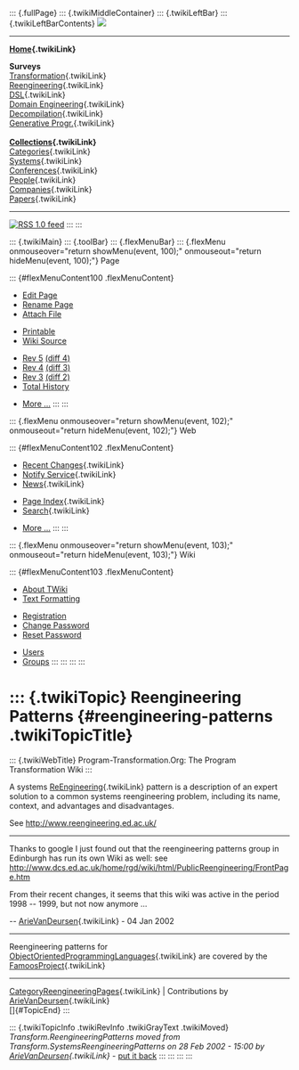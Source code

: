 ::: {.fullPage}
::: {.twikiMiddleContainer}
::: {.twikiLeftBar}
::: {.twikiLeftBarContents}
![](../pub/transformation.gif)

------------------------------------------------------------------------

**[Home](WebHome){.twikiLink}**

**Surveys**\
[Transformation](ProgramTransformation){.twikiLink}\
[Reengineering](ReengineeringWiki){.twikiLink}\
[DSL](DomainSpecificLanguages){.twikiLink}\
[Domain Engineering](DomainEngineering){.twikiLink}\
[Decompilation](DeCompilation){.twikiLink}\
[Generative Progr.](GenerativeProgrammingWiki){.twikiLink}\
\
**[Collections](CategoryCollection){.twikiLink}**\
[Categories](CategoryCategory){.twikiLink}\
[Systems](TransformationSystems){.twikiLink}\
[Conferences](TransformationConferences){.twikiLink}\
[People](TransformationPeople){.twikiLink}\
[Companies](TransformationCompanies){.twikiLink}\
[Papers](CategoryPaper){.twikiLink}

------------------------------------------------------------------------

[![](../pub/rss.gif "RSS 1.0 feed")](WebRss@skin=rss)
:::
:::

::: {.twikiMain}
::: {.toolBar}
::: {.flexMenuBar}
::: {.flexMenu onmouseover="return showMenu(event, 100);" onmouseout="return hideMenu(event, 100);"}
Page

::: {#flexMenuContent100 .flexMenuContent}
-   [Edit
    Page](http://www.program-transformation.org/edit/Transform/ReengineeringPatterns?t=1536826543)
-   [Rename
    Page](http://www.program-transformation.org/rename/Transform/ReengineeringPatterns)
-   [Attach
    File](http://www.program-transformation.org/attach/Transform/ReengineeringPatterns)

<!-- -->

-   [Printable](http://www.program-transformation.org/view/Transform/ReengineeringPatterns?skin=print.pattern)
-   [Wiki
    Source](http://www.program-transformation.org/view/Transform/ReengineeringPatterns?skin=text&raw=on&contenttype=text/plain)

<!-- -->

-   [Rev
    5](http://www.program-transformation.org/view/Transform/ReengineeringPatterns?rev=1.5)
    [(diff 4)](http://www.program-transformation.org/rdiff/Transform/ReengineeringPatterns?rev1=1.5&rev2=1.4)
-   [Rev
    4](http://www.program-transformation.org/view/Transform/ReengineeringPatterns?rev=1.4)
    [(diff 3)](http://www.program-transformation.org/rdiff/Transform/ReengineeringPatterns?rev1=1.4&rev2=1.3)
-   [Rev
    3](http://www.program-transformation.org/view/Transform/ReengineeringPatterns?rev=1.3)
    [(diff 2)](http://www.program-transformation.org/rdiff/Transform/ReengineeringPatterns?rev1=1.3&rev2=1.2)
-   [Total
    History](http://www.program-transformation.org/rdiff/Transform/ReengineeringPatterns)

<!-- -->

-   [More
    \...](http://www.program-transformation.org/oops/Transform/ReengineeringPatterns?template=oopsmore&param1=1.5&param2=1.5)
:::
:::

::: {.flexMenu onmouseover="return showMenu(event, 102);" onmouseout="return hideMenu(event, 102);"}
Web

::: {#flexMenuContent102 .flexMenuContent}
-   [Recent Changes](WebChanges){.twikiLink}
-   [Notify Service](WebNotify){.twikiLink}
-   [News](WebNews){.twikiLink}

<!-- -->

-   [Page Index](WebIndex){.twikiLink}
-   [Search](WebSearch){.twikiLink}

<!-- -->

-   [More
    \...](http://www.program-transformation.org/oops/Transform/ReengineeringPatterns?template=oopsmore&param1=1.5&param2=1.5)
:::
:::

::: {.flexMenu onmouseover="return showMenu(event, 103);" onmouseout="return hideMenu(event, 103);"}
Wiki

::: {#flexMenuContent103 .flexMenuContent}
-   [About
    TWiki](http://www.program-transformation.org/view/TWiki/WebHome)
-   [Text
    Formatting](http://www.program-transformation.org/view/TWiki/TextFormattingRules)

<!-- -->

-   [Registration](http://www.program-transformation.org/view/TWiki/TWikiRegistration)
-   [Change
    Password](http://www.program-transformation.org/view/TWiki/ChangePassword)
-   [Reset
    Password](http://www.program-transformation.org/view/TWiki/ResetPassword)

<!-- -->

-   [Users](http://www.program-transformation.org/view/Main/TWikiUsers)
-   [Groups](http://www.program-transformation.org/view/Main/TWikiGroups)
:::
:::
:::
:::

::: {.twikiTopic}
Reengineering Patterns {#reengineering-patterns .twikiTopicTitle}
======================

::: {.twikiWebTitle}
Program-Transformation.Org: The Program Transformation Wiki
:::

A systems [ReEngineering](ReEngineering){.twikiLink} pattern is a
description of an expert solution to a common systems reengineering
problem, including its name, context, and advantages and disadvantages.

See <http://www.reengineering.ed.ac.uk/>

------------------------------------------------------------------------

Thanks to google I just found out that the reengineering patterns group
in Edinburgh has run its own Wiki as well: see
<http://www.dcs.ed.ac.uk/home/rgd/wiki/html/PublicReengineering/FrontPage.htm>

From their recent changes, it seems that this wiki was active in the
period 1998 \-- 1999, but not now anymore \...

\-- [ArieVanDeursen](ArieVanDeursen){.twikiLink} - 04 Jan 2002

------------------------------------------------------------------------

Reengineering patterns for
[ObjectOrientedProgrammingLanguages](ObjectOrientedProgrammingLanguage){.twikiLink}
are covered by the [FamoosProject](FamoosProject){.twikiLink}

------------------------------------------------------------------------

[CategoryReengineeringPages](CategoryReengineeringPages){.twikiLink} \|
Contributions by [ArieVanDeursen](ArieVanDeursen){.twikiLink}\
[]{#TopicEnd}
:::

::: {.twikiTopicInfo .twikiRevInfo .twikiGrayText .twikiMoved}
*Transform.ReengineeringPatterns moved from
Transform.SystemsReengineeringPatterns on 28 Feb 2002 - 15:00 by
[ArieVanDeursen](../Main/ArieVanDeursen){.twikiLink}* - [put it
back](http://www.program-transformation.org/rename/Transform/ReengineeringPatterns?newweb=Transform&newtopic=SystemsReengineeringPatterns&confirm=on "Click to move topic back to previous location, with option to change references.")
:::
:::
:::
:::
